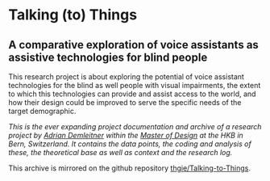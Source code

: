 # Talking (to) Things
## A comparative exploration of voice assistants as assistive technologies for blind people

This research project is about exploring the potential of voice assistant technologies for the blind as well people with visual impairments, the extent to which this technologies can provide and assist access to the world, and how their design could be improved to serve the specific needs of the target demographic.

*This is the ever expanding project documentation and archive of a research project by [Adrian Demleitner](https://thgie.ch) within the [Master of Design](https://www.hkb-ma-design.ch/en/home-118.html) at the HKB in Bern, Switzerland. It contains the data points, the coding and analysis of these, the theoretical base as well as context and the research log.*

This archive is mirrored on the github repository [thgie/Talking-to-Things](https://github.com/thgie/Talking-to-Things).